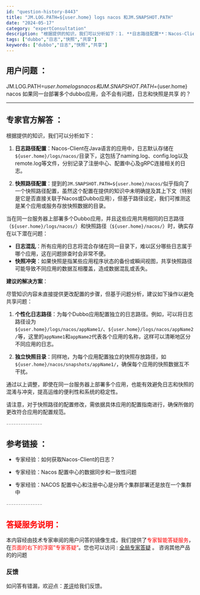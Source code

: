 ```yaml
---
id: "question-history-8443"
title: "JM.LOG.PATH=${user.home} logs nacos 和JM.SNAPSHOT.PATH"
date: "2024-05-17"
category: "expertConsultation"
description: "根据提供的知识，我们可以分析如下：1. **日志路径配置**：Nacos-Client在Java语言的应用中，日志默认存储在`$user.home/logs/nacos/`目录下，这包括了naming.log、config.log以及remote.log等文件，分别记录了注册中心、配置中心及gRPC"
tags: ["dubbo","日志","快照","共享"]
keywords: ["dubbo","日志","快照","共享"]
---
```


## 用户问题 ： 
 JM.LOG.PATH=${user.home} logs nacos 和JM.SNAPSHOT.PATH=${user.home} nacos  如果同一台部署多个dubbo应用，会不会有问题，日志和快照是共享 的？  

---------------
## 专家官方解答 ：

根据提供的知识，我们可以分析如下：

1. **日志路径配置**：Nacos-Client在Java语言的应用中，日志默认存储在`${user.home}/logs/nacos/`目录下，这包括了naming.log、config.log以及remote.log等文件，分别记录了注册中心、配置中心及gRPC连接相关的日志。

2. **快照路径配置**：提到的`JM.SNAPSHOT.PATH=${user.home}/nacos/`似乎指向了一个快照路径配置，虽然这个配置在提供的知识中未明确提及其上下文（特别是它是否直接关联于Nacos或Dubbo应用），但基于路径设定，我们可推测这是某个应用或服务存放快照数据的目录。

当在同一台服务器上部署多个Dubbo应用，并且这些应用共用相同的日志路径（`${user.home}/logs/nacos/`）和快照路径（`${user.home}/nacos/`）时，确实存在以下潜在问题：

- **日志混乱**：所有应用的日志将混合存储在同一目录下，难以区分哪些日志属于哪个应用，这在问题排查时会非常不便。
- **快照冲突**：如果快照是指某些应用程序状态的备份或瞬间视图，共享快照路径可能导致不同应用的数据互相覆盖，造成数据混乱或丢失。

**建议的解决方案**：

尽管知识内容未直接提供更改配置的步骤，但基于问题分析，建议如下操作以避免共享问题：

1. **个性化日志路径**：为每个Dubbo应用配置独立的日志路径。例如，可以将日志路径设为`${user.home}/logs/nacos/appName1/`、`${user.home}/logs/nacos/appName2/`等，这里的`appName1`和`appName2`代表各个应用的名称，这样可以清晰地区分不同应用的日志。

2. **独立快照目录**：同样地，为每个应用配置独立的快照存放路径，如`${user.home}/nacos/snapshots/appName1/`，确保每个应用的快照数据互不干扰。

通过以上调整，即使在同一台服务器上部署多个应用，也能有效避免日志和快照的混淆与冲突，提高运维的便利性和系统的稳定性。

请注意，对于快照路径的配置修改，需依据具体应用的配置指南进行，确保所做的更改符合应用的配置规范。


<font color="#949494">---------------</font> 


## 参考链接 ：

* 专家经验：如何获取Nacos-Client的日志？ 
 
 * 专家经验：Nacos 配置中心的数据同步和一致性问题 
 
 * 专家经验：NACOS 配置中心和注册中心是分两个集群部署还是放在一个集群中 


 <font color="#949494">---------------</font> 
 


## <font color="#FF0000">答疑服务说明：</font> 

本内容经由技术专家审阅的用户问答的镜像生成，我们提供了<font color="#FF0000">专家智能答疑服务</font>，在<font color="#FF0000">页面的右下的浮窗”专家答疑“</font>。您也可以访问 : [全局专家答疑](https://answer.opensource.alibaba.com/docs/intro) 。 咨询其他产品的的问题

### 反馈
如问答有错漏，欢迎点：[差评](https://ai.nacos.io/user/feedbackByEnhancerGradePOJOID?enhancerGradePOJOId=13661)给我们反馈。
